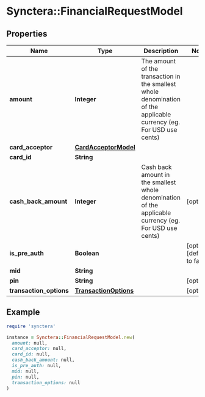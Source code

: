 # Synctera::FinancialRequestModel

## Properties

| Name | Type | Description | Notes |
| ---- | ---- | ----------- | ----- |
| **amount** | **Integer** | The amount of the transaction in the smallest whole denomination of the applicable currency (eg. For USD use cents) |  |
| **card_acceptor** | [**CardAcceptorModel**](CardAcceptorModel.md) |  |  |
| **card_id** | **String** |  |  |
| **cash_back_amount** | **Integer** | Cash back amount in the smallest whole denomination of the applicable currency (eg. For USD use cents) | [optional] |
| **is_pre_auth** | **Boolean** |  | [optional][default to false] |
| **mid** | **String** |  |  |
| **pin** | **String** |  | [optional] |
| **transaction_options** | [**TransactionOptions**](TransactionOptions.md) |  | [optional] |

## Example

```ruby
require 'synctera'

instance = Synctera::FinancialRequestModel.new(
  amount: null,
  card_acceptor: null,
  card_id: null,
  cash_back_amount: null,
  is_pre_auth: null,
  mid: null,
  pin: null,
  transaction_options: null
)
```

